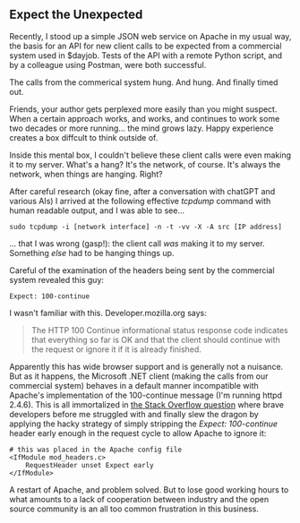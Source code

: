 ## Expect the Unexpected

Recently, I stood up a simple JSON web service on Apache in my usual way, the basis for an API for new client calls to be expected from a commercial system used in $dayjob.  Tests of the API with a remote Python script, and by a colleague using Postman, were both successful.

The calls from the commerical system hung.  And hung.  And finally timed out.

Friends, your author gets perplexed more easily than you might suspect.  When a certain approach works, and works, and continues to work some two decades or more running... the mind grows lazy.  Happy experience creates a box diffcult to think outside of.

Inside this mental box, I couldn't believe these client calls were even making it to my server.  What's a hang?  It's the network, of course.  It's always the network, when things are hanging.  Right?

After careful research (okay fine, after a conversation with chatGPT and various AIs) I arrived at the following effective *tcpdump* command with human readable output, and I was able to see...

```
sudo tcpdump -i [network interface] -n -t -vv -X -A src [IP address]
```

... that I was wrong (gasp!): the client call *was* making it to my server.  Something *else* had to be hanging things up.

Careful of the examination of the headers being sent by the commercial system revealed this guy:

```
Expect: 100-continue
```

I wasn't familiar with this.  Developer.mozilla.org says:

>The HTTP 100 Continue informational status response code indicates that everything so far is OK and that the client should continue with the request or ignore it if it is already finished.

Apparently this has wide browser support and is generally not a nuisance.  But as it happens, the Microsoft .NET client (making the calls from our commercial system) behaves in a default manner incompatible with Apache's implementation of the 100-continue message (I'm running httpd 2.4.6).  This is all immortalized in  [the Stack Overflow question](https://stackoverflow.com/questions/3889574/apache-and-mod-proxy-not-handling-http-100-continue-from-client-http-417) where brave developers before me struggled with and finally slew the dragon by applying the hacky strategy of simply stripping the *Expect: 100-continue* header early enough in the request cycle to allow Apache to ignore it:

```
# this was placed in the Apache config file
<IfModule mod_headers.c>
    RequestHeader unset Expect early
</IfModule>
```
A restart of Apache, and problem solved.  But to lose good working hours to what amounts to a lack of cooperation between industry and the open source community is an all too common frustration in this business.





